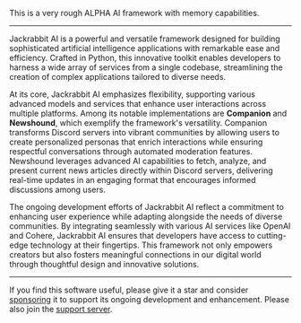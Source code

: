 This is a very rough ALPHA AI framework with memory capabilities.

---

Jackrabbit AI is a powerful and versatile framework designed for building
sophisticated artificial intelligence applications with remarkable ease and
efficiency. Crafted in Python, this innovative toolkit enables developers to
harness a wide array of services from a single codebase, streamlining the
creation of complex applications tailored to diverse needs.

At its core, Jackrabbit AI emphasizes flexibility, supporting various advanced
models and services that enhance user interactions across multiple platforms.
Among its notable implementations are **Companion** and **Newshound**, which
exemplify the framework's versatility. Companion transforms Discord servers
into vibrant communities by allowing users to create personalized personas that
enrich interactions while ensuring respectful conversations through automated
moderation features. Newshound leverages advanced AI capabilities to fetch,
analyze, and present current news articles directly within Discord servers,
delivering real-time updates in an engaging format that encourages informed
discussions among users.

The ongoing development efforts of Jackrabbit AI reflect a commitment to
enhancing user experience while adapting alongside the needs of diverse
communities. By integrating seamlessly with various AI services like OpenAI and
Cohere, Jackrabbit AI ensures that developers have access to cutting-edge
technology at their fingertips. This framework not only empowers creators but
also fosters meaningful connections in our digital world through thoughtful
design and innovative solutions.

---

If you find this software useful, please give it a star and consider
[sponsoring](https://github.com/sponsors/rapmd73) it to support its ongoing
development and enhancement. Please also join the [support
server](https://discord.gg/8jFFQMgV8Z).

